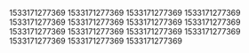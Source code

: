 1533171277369
1533171277369
1533171277369
1533171277369
1533171277369
1533171277369
1533171277369
1533171277369
1533171277369
1533171277369
1533171277369
1533171277369
1533171277369
1533171277369
1533171277369